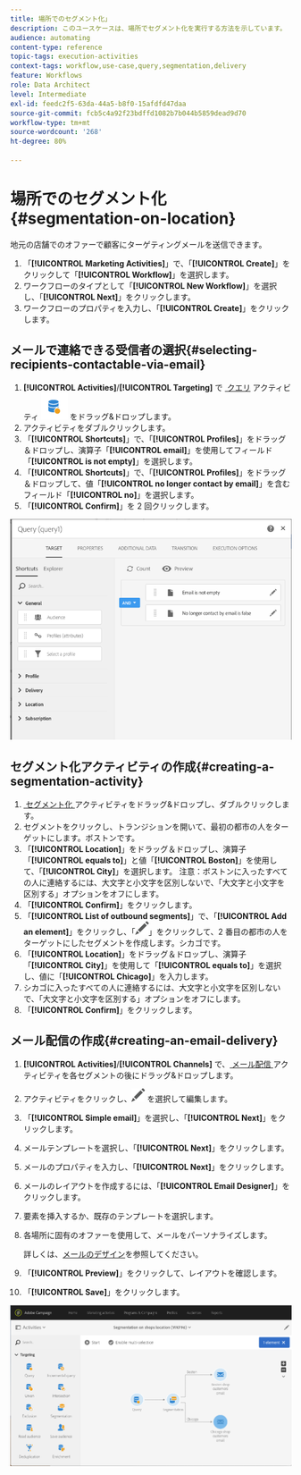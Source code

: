 ```yaml
---
title: 場所でのセグメント化」
description: このユースケースは、場所でセグメント化を実行する方法を示しています。
audience: automating
content-type: reference
topic-tags: execution-activities
context-tags: workflow,use-case,query,segmentation,delivery
feature: Workflows
role: Data Architect
level: Intermediate
exl-id: feedc2f5-63da-44a5-b8f0-15afdfd47daa
source-git-commit: fcb5c4a92f23bdffd1082b7b044b5859dead9d70
workflow-type: tm+mt
source-wordcount: '268'
ht-degree: 80%

---
```


# 場所でのセグメント化 {#segmentation-on-location}

地元の店舗でのオファーで顧客にターゲティングメールを送信できます。

1. 「**[!UICONTROL Marketing Activities]**」で、「**[!UICONTROL Create]**」をクリックして「**[!UICONTROL Workflow]**」を選択します。
1. ワークフローのタイプとして「**[!UICONTROL New Workflow]**」を選択し、「**[!UICONTROL Next]**」をクリックします。
1. ワークフローのプロパティを入力し、「**[!UICONTROL Create]**」をクリックします。

## メールで連絡できる受信者の選択{#selecting-recipients-contactable-via-email}

1. **[!UICONTROL Activities]**/**[!UICONTROL Targeting]** で [&#x200B; クエリ &#x200B;](../../automating/using/query.md) アクティビティ ![](assets/query.png) をドラッグ&amp;ドロップします。
1. アクティビティをダブルクリックします。
1. 「**[!UICONTROL Shortcuts]**」で、「**[!UICONTROL Profiles]**」をドラッグ＆ドロップし、演算子「**[!UICONTROL email]**」を使用してフィールド「**[!UICONTROL is not empty]**」を選択します。
1. 「**[!UICONTROL Shortcuts]**」で、「**[!UICONTROL Profiles]**」をドラッグ＆ドロップして、値「**[!UICONTROL no longer contact by email]**」を含むフィールド「**[!UICONTROL no]**」を選択します。
1. 「**[!UICONTROL Confirm]**」を 2 回クリックします。

![](assets/wf-complement-query.png)

## セグメント化アクティビティの作成{#creating-a-segmentation-activity}

1. [&#x200B; セグメント化 &#x200B;](../../automating/using/segmentation.md) アクティビティをドラッグ&amp;ドロップし、ダブルクリックします。
1. セグメントをクリックし、トランジションを開いて、最初の都市の人をターゲットにします。ボストンです。
1. 「**[!UICONTROL Location]**」をドラッグ＆ドロップし、演算子「**[!UICONTROL equals to]**」と値「**[!UICONTROL Boston]**」を使用して、「**[!UICONTROL City]**」を選択します。
注意：ボストンに入ったすべての人に連絡するには、大文字と小文字を区別しないで、「大文字と小文字を区別する」オプションをオフにします。
1. 「**[!UICONTROL Confirm]**」をクリックします。
1. 「**[!UICONTROL List of outbound segments]**」で、「**[!UICONTROL Add an element]**」をクリックし、「![](assets/edit_darkgrey-24px.png)」をクリックして、2 番目の都市の人をターゲットにしたセグメントを作成します。シカゴです。
1. 「**[!UICONTROL Location]**」をドラッグ＆ドロップし、演算子「**[!UICONTROL City]**」を使用して「**[!UICONTROL equals to]**」を選択し、値に「**[!UICONTROL Chicago]**」を入力します。
1. シカゴに入ったすべての人に連絡するには、大文字と小文字を区別しないで、「大文字と小文字を区別する」オプションをオフにします。
1. 「**[!UICONTROL Confirm]**」をクリックします。

## メール配信の作成{#creating-an-email-delivery}

1. **[!UICONTROL Activities]**/**[!UICONTROL Channels]** で、[&#x200B; メール配信 &#x200B;](../../automating/using/email-delivery.md) アクティビティを各セグメントの後にドラッグ&amp;ドロップします。
1. アクティビティをクリックし、![](assets/edit_darkgrey-24px.png) を選択して編集します。
1. 「**[!UICONTROL Simple email]**」を選択し、「**[!UICONTROL Next]**」をクリックします。
1. メールテンプレートを選択し、「**[!UICONTROL Next]**」をクリックします。
1. メールのプロパティを入力し、「**[!UICONTROL Next]**」をクリックします。
1. メールのレイアウトを作成するには、「**[!UICONTROL Email Designer]**」をクリックします。
1. 要素を挿入するか、既存のテンプレートを選択します。
1. 各場所に固有のオファーを使用して、メールをパーソナライズします。

   詳しくは、[メールのデザイン](../../designing/using/designing-from-scratch.md#designing-an-email-content-from-scratch)を参照してください。

1. 「**[!UICONTROL Preview]**」をクリックして、レイアウトを確認します。
1. 「**[!UICONTROL Save]**」をクリックします。

![](assets/wf-segmentation-location.png)
